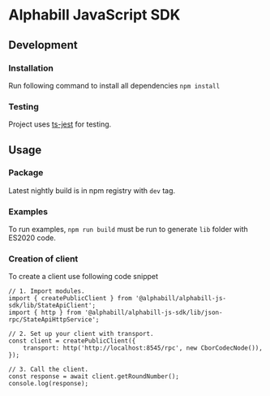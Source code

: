 # Alphabill JavaScript SDK

## Development

### Installation

Run following command to install all dependencies `npm install`

### Testing

Project uses [ts-jest](https://kulshekhar.github.io/ts-jest/) for testing.

## Usage

### Package
Latest nightly build is in npm registry with `dev` tag. 

### Examples

To run examples, `npm run build` must be run to generate `lib` folder with
ES2020 code.

### Creation of client

To create a client use following code snippet

```
// 1. Import modules.
import { createPublicClient } from '@alphabill/alphabill-js-sdk/lib/StateApiClient';
import { http } from '@alphabill/alphabill-js-sdk/lib/json-rpc/StateApiHttpService';

// 2. Set up your client with transport.
const client = createPublicClient({
    transport: http('http://localhost:8545/rpc', new CborCodecNode()),
});

// 3. Call the client.
const response = await client.getRoundNumber();
console.log(response);
```

